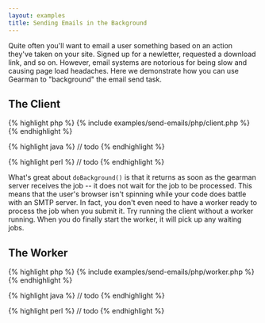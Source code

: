 ```yaml
---
layout: examples
title: Sending Emails in the Background
---
```


Quite often you'll want to email a user something based on an action they've
taken on your site. Signed up for a newletter, requested a download link, and
so on. However, email systems are notorious for being slow and causing page load
headaches. Here we demonstrate how you can use Gearman to "background" the email
send task.

## The Client

<div class="code-tabs">

{% highlight php %}
{% include examples/send-emails/php/client.php %}
{% endhighlight %}

{% highlight java %}
// todo
{% endhighlight %}

{% highlight perl %}
// todo
{% endhighlight %}

</div>

What's great about `doBackground()` is that it returns as soon as the gearman
server receives the job -- it does not wait for the job to be processed.
This means that the user's browser isn't spinning while your code does battle
with an SMTP server. In fact, you don't even need to have a worker ready to
process the job when you submit it. Try running the client without a worker
running. When you do finally start the worker, it will pick up any waiting jobs.

## The Worker

<div class="code-tabs">

{% highlight php %}
{% include examples/send-emails/php/worker.php %}
{% endhighlight %}

{% highlight java %}
// todo
{% endhighlight %}

{% highlight perl %}
// todo
{% endhighlight %}

</div>
